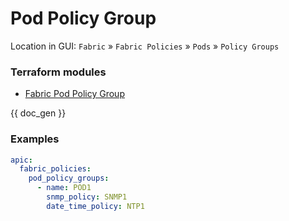 # Pod Policy Group

Location in GUI:
`Fabric` » `Fabric Policies` » `Pods` » `Policy Groups`

### Terraform modules

* [Fabric Pod Policy Group](https://registry.terraform.io/modules/netascode/fabric-pod-policy-group/aci/latest)

{{ doc_gen }}

### Examples

```yaml
apic:
  fabric_policies:
    pod_policy_groups:
      - name: POD1
        snmp_policy: SNMP1
        date_time_policy: NTP1
```
